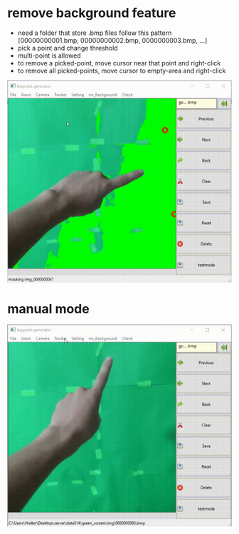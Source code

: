 # remove background feature
* need a folder that store .bmp files follow this pattern<br />[00000000001.bmp, 00000000002.bmp, 0000000003.bmp, ...]
* pick a point and change threshold
* multi-point is allowed
* to remove a picked-point, move cursor near that point and right-click
* to remove all picked-points, move cursor to empty-area and right-click

![alt text](https://github.com/s0ngkran/keypoint_dataset/blob/master/example/BAwesP3dCu%2000_00_00-00_00_30.gif)

# manual mode
![alt text](https://github.com/s0ngkran/keypoint_dataset/blob/master/example/QFPKaXYjh1%2000_00_00-00_00_30.gif)
